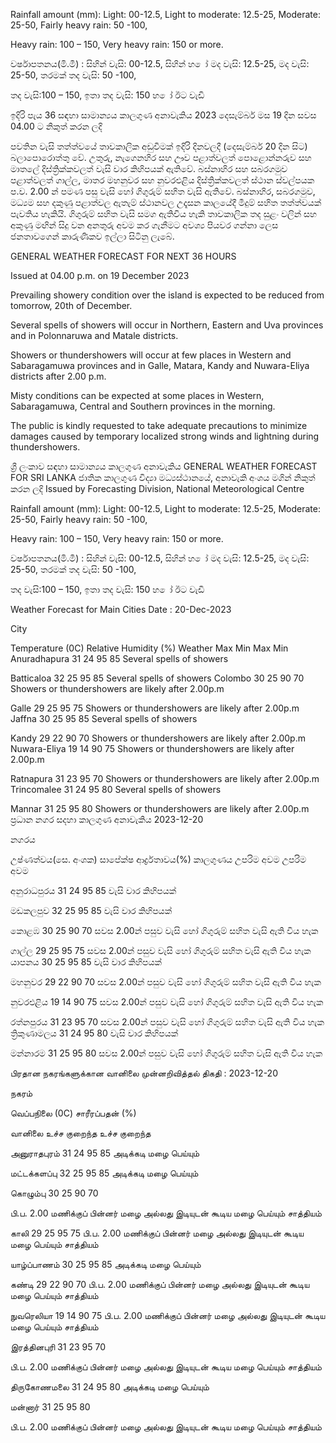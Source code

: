 Rainfall amount (mm): Light: 00-12.5, Light to moderate: 12.5-25, Moderate: 25-50, Fairly heavy rain: 50 -100,

Heavy rain: 100 – 150, Very heavy rain: 150 or more.

වර්ෂාපතනය(මි.මී) : සිහින් වැසි: 00-12.5, සිහින් හ ෝ මද වැසි: 12.5-25, මද වැසි: 25-50, තරමක් තද වැසි: 50 -100,

තද වැසි:100 – 150, ඉතා තද වැසි: 150 හ ෝ ඊට වැඩි

ඉදිරි පැය 36 සඳහා සාමාන්‍යය කාලගුණ අනාවැකිය 2023 දෙසැම්බර් මස 19 දින සවස 04.00 ට නිකුත් කරන ලදි

පවතින වැසි තත්ත්වයේ තාවකාලික අඩුවීමක් ඉදිරි දිනවලදී (දෙසැම්බර් 20 දින සිට) බලාපොරොත්තු වේ. උතුරු, නැගෙනහිර සහ ඌව පළාත්වලත් පොළොන්නරුව සහ මාතලේ දිස්ත්‍රික්කවලත් වැසි වාර කිහිපයක් ඇතිවේ. බස්නාහිර සහ සබරගමුව පළාත්වලත් ගාල්ල, මාතර මහනුවර සහ නුවරඑළිය දිස්ත්‍රික්කවලත් ස්ථාන ස්වල්පයක ප.ව. 2.00 න් පමණ පසු වැසි හෝ ගිගුරුම් සහිත වැසි ඇතිවේ. බස්නාහිර, සබරගමුව, මධ්‍යම සහ දකුණු පළාත්වල ඇතැම් ස්ථානවල උදෑසන කාලයේදී මීදුම් සහිත තත්ත්වයක් පැවතිය හැකියි. ගිගුරුම් සහිත වැසි සමග ඇතිවිය හැකි තාවකාලික තද සුළං වලින් සහ අකුණු මඟින් සිදු වන අනතුරු අවම කර ගැනීමට අවශ්‍ය පියවර ගන්නා ලෙස ජනතාවගෙන් කාරුණිකව ඉල්ලා සිටිනු ලැබේ.

GENERAL WEATHER FORECAST FOR NEXT 36 HOURS

Issued at 04.00 p.m. on 19 December 2023

Prevailing showery condition over the island is expected to be reduced from tomorrow, 20th of December.

Several spells of showers will occur in Northern, Eastern and Uva provinces and in Polonnaruwa and Matale districts.

Showers or thundershowers will occur at few places in Western and Sabaragamuwa provinces and in Galle, Matara, Kandy and Nuwara-Eliya districts after 2.00 p.m.

Misty conditions can be expected at some places in Western, Sabaragamuwa, Central and Southern provinces in the morning.

The public is kindly requested to take adequate precautions to minimize damages caused by temporary localized strong winds and lightning during thundershowers.

ශ්‍රී ලංකාව සඳහා සාමාන්‍යය කාලගුණ අනාවැකිය GENERAL WEATHER FORECAST FOR SRI LANKA ජාතික කාලගුණ විද්‍යා මධ්‍යස්ථානයේ, අනාවැකි අංශය මගින් නිකුත් කරන ලදි Issued by Forecasting Division, National Meteorological Centre

Rainfall amount (mm): Light: 00-12.5, Light to moderate: 12.5-25, Moderate: 25-50, Fairly heavy rain: 50 -100,

Heavy rain: 100 – 150, Very heavy rain: 150 or more.

වර්ෂාපතනය(මි.මී) : සිහින් වැසි: 00-12.5, සිහින් හ ෝ මද වැසි: 12.5-25, මද වැසි: 25-50, තරමක් තද වැසි: 50 -100,

තද වැසි:100 – 150, ඉතා තද වැසි: 150 හ ෝ ඊට වැඩි

Weather Forecast for Main Cities Date : 20-Dec-2023

City

Temperature (0C) Relative Humidity (%) Weather Max Min Max Min Anuradhapura 31 24 95 85 Several spells of showers

Batticaloa 32 25 95 85 Several spells of showers Colombo 30 25 90 70 Showers or thundershowers are likely after 2.00p.m

Galle 29 25 95 75 Showers or thundershowers are likely after 2.00p.m Jaffna 30 25 95 85 Several spells of showers

Kandy 29 22 90 70 Showers or thundershowers are likely after 2.00p.m Nuwara-Eliya 19 14 90 75 Showers or thundershowers are likely after 2.00p.m

Ratnapura 31 23 95 70 Showers or thundershowers are likely after 2.00p.m Trincomalee 31 24 95 80 Several spells of showers

Mannar 31 25 95 80 Showers or thundershowers are likely after 2.00p.m ප්‍රධාන නගර සදහා කාලගුණ අනාවැකිය 2023-12-20

නගරය

උෂ්ණත්වය(සෙ. අංශක) සාපේක්ෂ ආර්ද්‍රතාවය(%) කාලගුණය උපරිම අවම උපරිම අවම

අනුරාධපුරය 31 24 95 85 වැසි වාර කිහිපයක්

මඩකලපුව 32 25 95 85 වැසි වාර කිහිපයක්

කොළඹ 30 25 90 70 සවස 2.00න් පසුව වැසි හෝ ගිගුරුම් සහිත වැසි ඇති විය හැක

ගාල්ල 29 25 95 75 සවස 2.00න් පසුව වැසි හෝ ගිගුරුම් සහිත වැසි ඇති විය හැක යාපනය 30 25 95 85 වැසි වාර කිහිපයක්

මහනුවර 29 22 90 70 සවස 2.00න් පසුව වැසි හෝ ගිගුරුම් සහිත වැසි ඇති විය හැක

නුවරඑළිය 19 14 90 75 සවස 2.00න් පසුව වැසි හෝ ගිගුරුම් සහිත වැසි ඇති විය හැක

රත්නපුරය 31 23 95 70 සවස 2.00න් පසුව වැසි හෝ ගිගුරුම් සහිත වැසි ඇති විය හැක ත්‍රිකුණාමලය 31 24 95 80 වැසි වාර කිහිපයක්

මන්නාරම 31 25 95 80 සවස 2.00න් පසුව වැසි හෝ ගිගුරුම් සහිත වැසි ඇති විය හැක

பிரதான நகரங்களுக்கான வானிலை முன்னறிவித்தல் திகதி : 2023-12-20

நகரம்

வெப்பநிலை (0C) சாரீரப்பதன் (%)

வானிலை உச்ச குறைந்த உச்ச குறைந்த

அனுராதபுரம் 31 24 95 85 அடிக்கடி மழை பெய்யும்

மட்டக்களப்பு 32 25 95 85 அடிக்கடி மழை பெய்யும்

கொழும்பு 30 25 90 70

பி.ப. 2.00 மணிக்குப் பின்னர் மழை அல்லது இடியுடன் கூடிய மழை பெய்யும் சாத்தியம்

காலி 29 25 95 75 பி.ப. 2.00 மணிக்குப் பின்னர் மழை அல்லது இடியுடன் கூடிய மழை பெய்யும் சாத்தியம்

யாழ்ப்பாணம் 30 25 95 85 அடிக்கடி மழை பெய்யும்

கண்டி 29 22 90 70 பி.ப. 2.00 மணிக்குப் பின்னர் மழை அல்லது இடியுடன் கூடிய மழை பெய்யும் சாத்தியம்

நுவரெலியா 19 14 90 75 பி.ப. 2.00 மணிக்குப் பின்னர் மழை அல்லது இடியுடன் கூடிய மழை பெய்யும் சாத்தியம்

இரத்தினபுரி 31 23 95 70

பி.ப. 2.00 மணிக்குப் பின்னர் மழை அல்லது இடியுடன் கூடிய மழை பெய்யும் சாத்தியம்

திருகோணமலை 31 24 95 80 அடிக்கடி மழை பெய்யும்

மன்னார் 31 25 95 80

பி.ப. 2.00 மணிக்குப் பின்னர் மழை அல்லது இடியுடன் கூடிய மழை பெய்யும் சாத்தியம்